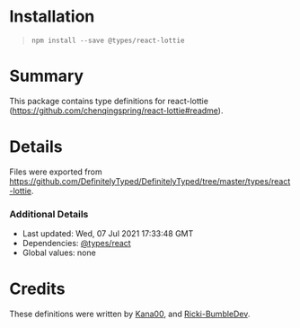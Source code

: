 # Installation
> `npm install --save @types/react-lottie`

# Summary
This package contains type definitions for react-lottie (https://github.com/chenqingspring/react-lottie#readme).

# Details
Files were exported from https://github.com/DefinitelyTyped/DefinitelyTyped/tree/master/types/react-lottie.

### Additional Details
 * Last updated: Wed, 07 Jul 2021 17:33:48 GMT
 * Dependencies: [@types/react](https://npmjs.com/package/@types/react)
 * Global values: none

# Credits
These definitions were written by [Kana00](https://github.com/Kana00), and [Ricki-BumbleDev](https://github.com/Ricki-BumbleDev).
